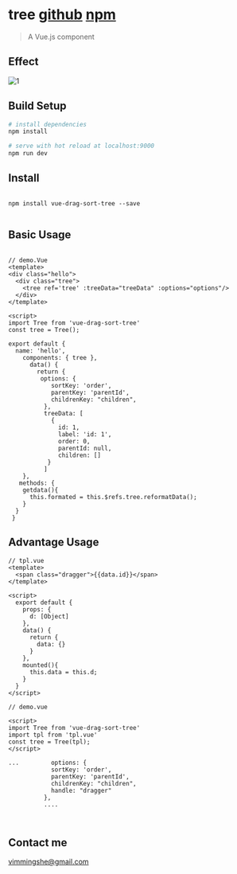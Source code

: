 # tree [github](https://github.com/VimMing/Tree) [npm](https://www.npmjs.com/package/vue-drag-sort-tree)

> A Vue.js component

## Effect
>

![1]


## Build Setup

``` bash
# install dependencies
npm install

# serve with hot reload at localhost:9000
npm run dev
```
## Install

```

npm install vue-drag-sort-tree --save


```

 ## Basic Usage

```

// demo.Vue
<template>
<div class="hello">
  <div class="tree">
    <tree ref='tree' :treeData="treeData" :options="options"/>
  </div>
</template>

<script>
import Tree from 'vue-drag-sort-tree'
const tree = Tree();

export default {
  name: 'hello',
    components: { tree },
      data() {
        return {
         options: {
            sortKey: 'order',
            parentKey: 'parentId',
            childrenKey: "children",
          },
          treeData: [
            {
              id: 1,
              label: 'id: 1',
              order: 0,
              parentId: null,
              children: []
           }
          ]
    },
   methods: {
    getdata(){
      this.formated = this.$refs.tree.reformatData();
    }
  }
 }
```

## Advantage Usage

```
// tpl.vue
<template>
  <span class="dragger">{{data.id}}</span>
</template>

<script>
  export default {
    props: {
      d: [Object]
    },
    data() {
      return {
        data: {}
      }
    },
    mounted(){
      this.data = this.d;
    }
  }
</script>

// demo.vue

<script>
import Tree from 'vue-drag-sort-tree'
import tpl from 'tpl.vue'
const tree = Tree(tpl);
</script>

...         options: {
            sortKey: 'order',
            parentKey: 'parentId',
            childrenKey: "children",
            handle: "dragger"
          },
          ....



```

 ## Contact me
 vimmingshe@gmail.com

[1]:https://github.com/VimMing/Tree/blob/master/demonstration.gif
